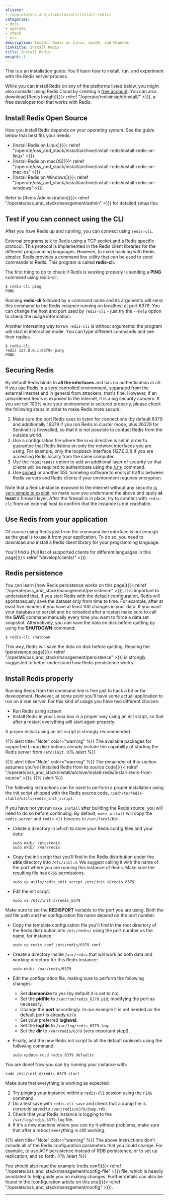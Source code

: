 ```yaml
---
aliases:
- /operate/oss_and_stack/install/install-redis/
categories:
- docs
- operate
- stack
- oss
description: Install Redis on Linux, macOS, and Windows
linkTitle: Install Redis
title: Install Redis
weight: 1
---
```


This is a an installation guide. You'll learn how to install, run, and experiment with the Redis server process.

While you can install Redis on any of the platforms listed below, you might also consider using Redis Cloud by creating a [free account](https://redis.com/try-free?utm_source=redisio&utm_medium=referral&utm_campaign=2023-09-try_free&utm_content=cu-redis_cloud_users). You can also download [Redis Insight]({{< relref "/operate/redisinsight/install/" >}}), a free developer tool that works with Redis.

## Install Redis Open Source

How you install Redis depends on your operating system. See the guide below that best fits your needs:

* [Install Redis on Linux]({{< relref "/operate/oss_and_stack/install/archive/install-redis/install-redis-on-linux" >}})
* [Install Redis on macOS]({{< relref "/operate/oss_and_stack/install/archive/install-redis/install-redis-on-mac-os" >}})
* [Install Redis on Windows]({{< relref "/operate/oss_and_stack/install/archive/install-redis/install-redis-on-windows" >}})

Refer to [Redis Administration]({{< relref "/operate/oss_and_stack/management/admin" >}}) for detailed setup tips.

## Test if you can connect using the CLI

After you have Redis up and running, you can connect using `redis-cli`.

External programs talk to Redis using a TCP socket and a Redis specific protocol. This protocol is implemented in the Redis client libraries for the different programming languages. However, to make hacking with Redis simpler, Redis provides a command line utility that can be used to send commands to Redis. This program is called **redis-cli**.

The first thing to do to check if Redis is working properly is sending a **PING** command using redis-cli:

```
$ redis-cli ping
PONG
```

Running **redis-cli** followed by a command name and its arguments will send this command to the Redis instance running on localhost at port 6379. You can change the host and port used by `redis-cli` - just try the `--help` option to check the usage information.

Another interesting way to run `redis-cli` is without arguments: the program will start in interactive mode. You can type different commands and see their replies.

```
$ redis-cli
redis 127.0.0.1:6379> ping
PONG
```

## Securing Redis

By default Redis binds to **all the interfaces** and has no authentication at all. If you use Redis in a very controlled environment, separated from the external internet and in general from attackers, that's fine. However, if an unhardened Redis is exposed to the internet, it is a big security concern. If you are not 100% sure your environment is secured properly, please check the following steps in order to make Redis more secure:

1. Make sure the port Redis uses to listen for connections (by default 6379 and additionally 16379 if you run Redis in cluster mode, plus 26379 for Sentinel) is firewalled, so that it is not possible to contact Redis from the outside world.
2. Use a configuration file where the `bind` directive is set in order to guarantee that Redis listens on only the network interfaces you are using. For example, only the loopback interface (127.0.0.1) if you are accessing Redis locally from the same computer.
3. Use the `requirepass` option to add an additional layer of security so that clients will be required to authenticate using the [`AUTH`](/commands/auth) command.
4. Use [spiped](http://www.tarsnap.com/spiped.html) or another SSL tunneling software to encrypt traffic between Redis servers and Redis clients if your environment requires encryption.

Note that a Redis instance exposed to the internet without any security [is very simple to exploit](http://antirez.com/news/96), so make sure you understand the above and apply **at least** a firewall layer. After the firewall is in place, try to connect with `redis-cli` from an external host to confirm that the instance is not reachable.

## Use Redis from your application

Of course using Redis just from the command line interface is not enough as the goal is to use it from your application. To do so, you need to download and install a Redis client library for your programming language.

You'll find a [full list of supported clients for different languages in this page]({{< relref "develop/clients/" >}}).


## Redis persistence

You can learn [how Redis persistence works on this page]({{< relref "/operate/oss_and_stack/management/persistence" >}}). It is important to understand that, if you start Redis with the default configuration, Redis will spontaneously save the dataset only from time to time. For example, after at least five minutes if you have at least 100 changes in your data. If you want your database to persist and be reloaded after a restart make sure to call the **SAVE** command manually every time you want to force a data set snapshot. Alternatively, you can save the data on disk before quitting by using the **SHUTDOWN** command:

```
$ redis-cli shutdown
```

This way, Redis will save the data on disk before quitting. Reading the [persistence page]({{< relref "/operate/oss_and_stack/management/persistence" >}}) is strongly suggested to better understand how Redis persistence works.

## Install Redis properly

Running Redis from the command line is fine just to hack a bit or for development. However, at some point you'll have some actual application to run on a real server. For this kind of usage you have two different choices:

* Run Redis using screen.
* Install Redis in your Linux box in a proper way using an init script, so that after a restart everything will start again properly.

A proper install using an init script is strongly recommended. 

{{% alert title="Note" color="warning" %}}
The available packages for supported Linux distributions already include the capability of starting the Redis server from `/etc/init`.
{{% /alert  %}}

{{% alert title="Note" color="warning" %}}
The remainder of this section assumes you've [installed Redis from its source code]({{< relref "/operate/oss_and_stack/install/archive/install-redis/install-redis-from-source" >}}).
{{% /alert  %}}

The following instructions can be used to perform a proper installation using the init script shipped with the Redis source code, `/path/to/redis-stable/utils/redis_init_script`.

If you have not yet run `make install` after building the Redis source, you will need to do so before continuing. By default, `make install` will copy the `redis-server` and `redis-cli` binaries to `/usr/local/bin`.

* Create a directory in which to store your Redis config files and your data:

    ```
    sudo mkdir /etc/redis
    sudo mkdir /var/redis
    ```

* Copy the init script that you'll find in the Redis distribution under the **utils** directory into `/etc/init.d`. We suggest calling it with the name of the port where you are running this instance of Redis. Make sure the resulting file has `0755` permissions.
    
    ```
    sudo cp utils/redis_init_script /etc/init.d/redis_6379
    ```

* Edit the init script.

    ```
    sudo vi /etc/init.d/redis_6379
    ```

Make sure to set the **REDISPORT** variable to the port you are using.
Both the pid file path and the configuration file name depend on the port number.

* Copy the template configuration file you'll find in the root directory of the Redis distribution into `/etc/redis/` using the port number as the name, for instance:

    ```
    sudo cp redis.conf /etc/redis/6379.conf
    ```

* Create a directory inside `/var/redis` that will work as both data and working directory for this Redis instance:

    ```
    sudo mkdir /var/redis/6379
    ```

* Edit the configuration file, making sure to perform the following changes:
    * Set **daemonize** to yes (by default it is set to no).
    * Set the **pidfile** to `/var/run/redis_6379.pid`, modifying the port as necessary.
    * Change the **port** accordingly. In our example it is not needed as the default port is already `6379`.
    * Set your preferred **loglevel**.
    * Set the **logfile** to `/var/log/redis_6379.log`.
    * Set the **dir** to `/var/redis/6379` (very important step!).
* Finally, add the new Redis init script to all the default runlevels using the following command:

    ```
    sudo update-rc.d redis_6379 defaults
    ```

You are done! Now you can try running your instance with:

```
sudo /etc/init.d/redis_6379 start
```

Make sure that everything is working as expected:

1. Try pinging your instance within a `redis-cli` session using the [`PING`](/commands/ping) command.
2. Do a test save with `redis-cli save` and check that a dump file is correctly saved to `/var/redis/6379/dump.rdb`.
3. Check that your Redis instance is logging to the `/var/log/redis_6379.log` file.
4. If it's a new machine where you can try it without problems, make sure that after a reboot everything is still working.

{{% alert title="Note" color="warning" %}}
The above instructions don't include all of the Redis configuration parameters that you could change. For example, to use AOF persistence instead of RDB persistence, or to set up replication, and so forth.
{{% /alert  %}}

You should also read the example [redis.conf]({{< relref "/operate/oss_and_stack/management/config-file" >}}) file, which is heavily annotated to help guide you on making changes. Further details can also be found in the [configuration article on this site]({{< relref "/operate/oss_and_stack/management/config" >}}).

<hr>
